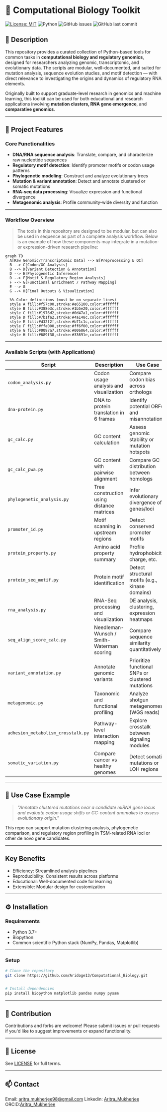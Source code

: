 # 🧬 Computational Biology Toolkit
[![License: MIT](https://img.shields.io/badge/License-MIT-yellow.svg)](LICENSE)
![Python](https://img.shields.io/badge/python-3.7%2B-blue)
![GitHub issues](https://img.shields.io/github/issues/Aridoge13/Computational_Biology)
![GitHub last commit](https://img.shields.io/github/last-commit/Aridoge13/Computational_Biology)

## 📘 Description
This repository provides a curated collection of Python-based tools for common tasks in **computational biology and regulatory genomics**, designed for researchers analyzing genomic, transcriptomic, and evolutionary data. The scripts are modular, well-documented, and suited for mutation analysis, sequence evolution studies, and motif detection — with direct relevance to investigating the origins and dynamics of regulatory RNA elements.

Originally built to support graduate-level research in genomics and machine learning, this toolkit can be used for both educational and research applications involving **mutation clusters, RNA gene emergence**, and **comparative genomics**.

---

## 🧪 Project Features
### Core Functionalities

- **DNA/RNA sequence analysis**: Translate, compare, and characterize raw nucleotide sequences  
- **Regulatory motif detection**: Identify promoter motifs or codon usage patterns  
- **Phylogenetic modeling**: Construct and analyze evolutionary trees  
- **Mutation & variant annotation**: Detect and annotate clustered or somatic mutations  
- **RNA-seq data processing**: Visualize expression and functional divergence  
- **Metagenomic analysis**: Profile community-wide diversity and function  

---

### Workflow Overview
> The tools in this repository are designed to be modular, but can also be used in sequence as part of a complete analysis workflow. Below is an example of how these components may integrate in a mutation- or expression-driven research pipeline:

```mermaid
graph TD
  A[Raw Genomic/Transcriptomic Data] --> B[Preprocessing & QC]
  B --> C[Codon/GC Analysis]
  B --> D[Variant Detection & Annotation]
  D --> E[Phylogenetic Inference]
  D --> F[Motif & Regulatory Region Analysis]
  F --> G[Functional Enrichment / Pathway Mapping]
  E --> G
  G --> H[Final Outputs & Visualization]

  %% Color definitions (must be on separate lines)
  style A fill:#f57c00,stroke:#e65100,color:#ffffff
  style B fill:#388e3c,stroke:#1b5e20,color:#ffffff
  style C fill:#1976d2,stroke:#0d47a1,color:#ffffff
  style D fill:#7b1fa2,stroke:#4a148c,color:#ffffff
  style E fill:#d32f2f,stroke:#b71c1c,color:#ffffff
  style F fill:#ffa000,stroke:#ff6f00,color:#ffffff
  style G fill:#0097a7,stroke:#006064,color:#ffffff
  style H fill:#689f38,stroke:#33691e,color:#ffffff
```

---

### Available Scripts (with Applications)

| Script | Description | Use Case |
|--------|-------------|----------|
| `codon_analysis.py` | Codon usage analysis and visualization | Compare codon bias across orthologs |
| `dna-protein.py` | DNA to protein translation in 6 frames | Identify potential ORFs and misannotations |
| `gc_calc.py` | GC content calculation | Assess genomic stability or mutation hotspots |
| `gc_calc_pwa.py` | GC content with pairwise alignment | Compare GC distribution between homologs |
| `phylogenetic_analysis.py` | Tree construction using distance matrices | Infer evolutionary divergence of genes/loci |
| `promoter_id.py` | Motif scanning in upstream regions | Detect conserved promoter motifs |
| `protein_property.py` | Amino acid property summary | Profile hydrophobicity, charge, etc. |
| `protein_seq_motif.py` | Protein motif identification | Detect structural motifs (e.g., kinase domains) |
| `rna_analysis.py` | RNA-Seq processing and visualization | DE analysis, clustering, expression heatmaps |
| `seq_align_score_calc.py` | Needleman-Wunsch / Smith-Waterman scoring | Compare sequence similarity quantitatively |
| `variant_annotation.py` | Annotate genomic variants | Prioritize functional SNPs or clustered mutations |
| `metagenomic.py` | Taxonomic and functional profiling | Analyze shotgun metagenomes (WGS reads) |
| `adhesion_metabolism_crosstalk.py` | Pathway-level interaction mapping | Explore crosstalk between signaling modules |
| `somatic_variation.py` | Compare cancer vs healthy genomes | Detect somatic mutations or LOH regions |

---

## 🚀 Use Case Example

> *"Annotate clustered mutations near a candidate miRNA gene locus and evaluate codon usage shifts or GC-content anomalies to assess evolutionary origin."*

This repo can support mutation clustering analysis, phylogenetic comparison, and regulatory region profiling in TSM-related RNA loci or other de novo gene candidates.

---
## Key Benefits
- Efficiency: Streamlined analysis pipelines
- Reproducibility: Consistent results across platforms
- Educational: Well-documented code for learning
- Extensible: Modular design for customization

---

## ⚙️ Installation
### Requirements
- Python 3.7+
- Biopython
- Common scientific Python stack (NumPy, Pandas, Matplotlib)
---

### Setup
```bash
# Clone the repository
git clone https://github.com/Aridoge13/Computational_Biology.git


# Install dependencies
pip install biopython matplotlib pandas numpy pysam
```
---

## 🤝 Contribution
Contributions and forks are welcome! Please submit issues or pull requests if you'd like to suggest improvements or expand functionality.

---

## 📄 License
See [LICENSE](License.md) for full terms.

---

## 📫 Contact
Email: aritra.mukherjee98@gmail.com
Linkedin: [Aritra_Mukherjee](www.linkedin.com/in/aritra-mukherjee-82b070125)
ORCID:[Aritra_Mukherjee](https://orcid.org/0000-0002-6061-611X)